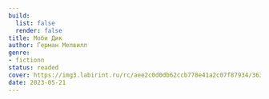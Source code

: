 ```yaml
---
build:
  list: false
  render: false
title: Моби Дик
author: Герман Мелвилл
genre:
- fictionn
status: readed
cover: https://img3.labirint.ru/rc/aee2c0d0db62ccb778e41a2c07f87934/363x561q80/books52/518121/cover.jpg?1667895904
date: 2023-05-21
---
```



